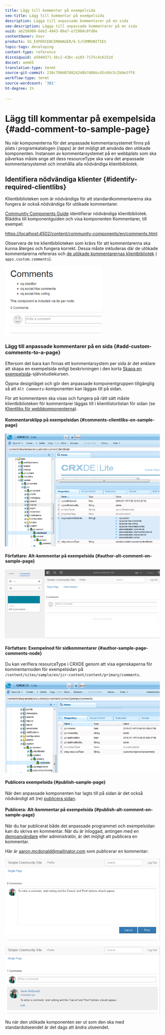 ```yaml
---
title: Lägg till kommentar på exempelsida
seo-title: Lägg till kommentar på exempelsida
description: Lägga till anpassade kommentarer på en sida
seo-description: Lägga till anpassade kommentarer på en sida
uuid: ab258960-6de2-4943-80a7-e72904c0fd8e
contentOwner: User
products: SG_EXPERIENCEMANAGER/6.5/COMMUNITIES
topic-tags: developing
content-type: reference
discoiquuid: a5040371-3bc2-43bc-a103-7175c4c6252d
docset: aem65
translation-type: tm+mt
source-git-commit: 230c700d87d82d248b7d0bbc45c69c5c2b0e3ff8
workflow-type: tm+mt
source-wordcount: '381'
ht-degree: 1%

---
```



# Lägg till kommentar på exempelsida {#add-comment-to-sample-page}

Nu när komponenterna för det anpassade kommentarsystemet finns på plats i programkatalogen (/apps) är det möjligt att använda den utökade komponenten. Instansen av kommentarsystemet på en webbplats som ska påverkas måste ange att dess resourceType ska vara det anpassade kommentarsystemet och innehålla alla nödvändiga klientbibliotek.

## Identifiera nödvändiga klienter {#identify-required-clientlibs}

Klientbiblioteken som är nödvändiga för att standardkommentarerna ska fungera är också nödvändiga för utökade kommentarer.

[Community Components Guide](/help/communities/components-guide.md) identifierar nödvändiga klientbibliotek. Bläddra till komponentguiden och visa komponenten Kommentarer, till exempel:

[https://localhost:4502/content/community-components/en/comments.html](https://localhost:4502/content/community-components/en/comments.html)

Observera de tre klientbiblioteken som krävs för att kommentarerna ska kunna återges och fungera korrekt. Dessa måste inkluderas där de utökade kommentarerna refereras och [de utökade kommentarernas klientbibliotek](/help/communities/extend-create-components.md#create-a-client-library-folder) ( `apps.custom.comments`).

![chlimage_1-47](assets/chlimage_1-47.png)

### Lägg till anpassade kommentarer på en sida {#add-custom-comments-to-a-page}

Eftersom det bara kan finnas ett kommentarsystem per sida är det enklare att skapa en exempelsida enligt beskrivningen i den korta [Skapa en exempelsida](/help/communities/create-sample-page.md)-självstudiekursen.

Öppna designläget och gör den anpassade komponentgruppen tillgänglig så att `Alt Comments`-komponenten kan läggas till på sidan.

För att kommentaren ska visas och fungera på rätt sätt måste klientbiblioteken för kommentarer läggas till i klientlistorlistan för sidan (se [Klientlibs för webbkomponenterna](/help/communities/clientlibs.md)).

#### Kommentarsklipp på exempelsidan {#comments-clientlibs-on-sample-page}

![chlimage_1-48](assets/chlimage_1-48.png)

#### Författare: Alt-kommentar på exempelsida {#author-alt-comment-on-sample-page}

![chlimage_1-49](assets/chlimage_1-49.png)

#### Författare: Exempelnod för sidkommentarer {#author-sample-page-comments-node}

Du kan verifiera resourceType i CRXDE genom att visa egenskaperna för kommentarnoden för exempelsidan på `/content/sites/sample/en/jcr:content/content/primary/comments`.

![chlimage_1-50](assets/chlimage_1-50.png)

#### Publicera exempelsida {#publish-sample-page}

När den anpassade komponenten har lagts till på sidan är det också nödvändigt att (re) [publicera sidan](/help/communities/sites-console.md#publishing-the-site).

#### Publicera: Alt-kommentar på exempelsida {#publish-alt-comment-on-sample-page}

När du har publicerat både det anpassade programmet och exempelsidan kan du skriva en kommentar. När du är inloggad, antingen med en [demoanvändare](/help/communities/tutorials.md#demo-users) eller administratör, är det möjligt att publicera en kommentar.

Här är aaron.mcdonald@mailinator.com som publicerar en kommentar:

![chlimage_1-51](assets/chlimage_1-51.png)

![chlimage_1-52](assets/chlimage_1-52.png)

Nu när den utökade komponenten ser ut som den ska med standardutseendet är det dags att ändra utseendet.
